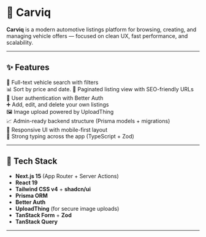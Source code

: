 # 🚗 Carviq  
**Carviq** is a modern automotive listings platform for browsing, creating, and managing vehicle offers — focused on clean UX, fast performance, and scalability.

---

## ✨ Features  
🔎 Full-text vehicle search with filters  
📊 Sort by price and date.
📄 Paginated listing view with SEO-friendly URLs  
🔐 User authentication with Better Auth  
➕ Add, edit, and delete your own listings  
🖼️ Image upload powered by UploadThing  
📈 Admin-ready backend structure (Prisma models + migrations)  
📱 Responsive UI with mobile-first layout  
🧠 Strong typing across the app (TypeScript + Zod)

---

## 🚀 Tech Stack  
- **Next.js 15** (App Router + Server Actions)  
- **React 19**  
- **Tailwind CSS v4** + **shadcn/ui**  
- **Prisma ORM**
- **Better Auth**  
- **UploadThing** (for secure image uploads)  
- **TanStack Form** + **Zod**  
- **TanStack Query**

---
